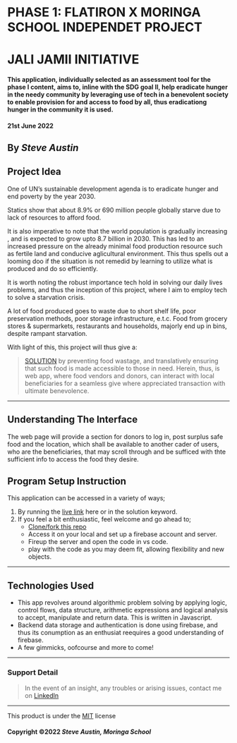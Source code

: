 # PHASE 1: FLATIRON X MORINGA SCHOOL INDEPENDET PROJECT
# JALI JAMII INITIATIVE
#### This application, individually selected as an assessment tool for the phase I content, aims to, inline with the SDG goal II, help eradicate hunger in the needy community by leveraging use of tech in a benevolent society to enable provision for and access to food by all, thus eradicationg hunger in the community it is used.

#### 21st June 2022

## By *Steve Austin*

## Project Idea
One of UN’s sustainable development agenda is to eradicate hunger and end poverty by the year 2030.

Statics show that about 8.9% or 690 million people globally starve due to lack of resources to afford food.

It is also imperative to note that the world population is gradually increasing , and is expected to grow upto 8.7 billion in 2030. This has led to an increased pressure on the already minimal food production resource such as fertile land and  conducive aglicultural environment. This thus spells out a looming doo if the situation is not remedid by learning to utilize what is produced and do so efficiently.

It is worth noting the robust importance tech hold in solving our daily lives problems, and thus the inception of this project, where I aim to employ tech to solve a starvation crisis. 

A lot of food produced goes to waste due to short shelf life, poor preservation methods, poor storage infrastructure, e.t.c.
Food from grocery stores & supermarkets, restaurants and households, majorly end up in bins, despite rampant starvation.

With light of this, this project will thus give a:

>[SOLUTION](...)
by preventing food wastage, and translatively ensuring that such food is made accessible to those in need.
Herein, thus, is web app, where food vendors and donors, can interact with local beneficiaries for a seamless give where appreciated transaction with ultimate benevolence.
---

## Understanding The Interface
 
The web page will provide a section for donors to log in, post surplus safe food and the location, which shall be available to another cader of users, who are the beneficiaries, that may scroll through and be sufficed with thte sufficient info to access the food they desire.

## Program Setup Instruction
This application can be accessed in a variety of ways;
1. By running the [live link]() here or in the solution keyword.
1. If you feel a bit enthusiastic, feel welcome and go ahead to;
    * [Clone/fork this repo](https://github.com/TheEmerald001/Jali-Jamii-initiative.git)
    * Access it on your local and set up a firebase account and server.
    * Fireup the server and open the code in vs code.
    * play with the code as you may deem fit, allowing flexibility and new objects.
---
## Technologies Used
* This app revolves around algorithmic problem solving by applying logic, control flows, data structure, arithmetic expressions and logical analysis to accept, manipulate and return data. This is written in Javascript.
* Backend data storage and authentication is done using firebase, and thus its conumption as an enthusiat reequires a good understanding of firebase.
* A few gimmicks, oofcourse and more to come!
---
### Support Detail
>In the event of an insight, any troubles or arising issues, contact me on [LinkedIn](https://www.linkedin.com/in/stephen-lukanu-953a3b188/?lipi=urn%3Ali%3Apage%3Ad_flagship3_feed%3BDujFMOv0RjWOnnaftd3I%2FA%3D%3D)
---

This product is under the [MIT](https://github.com/TheEmerald001/Jali-Jamii-initiative/blob/main/LICENSE) license

#### Copyright ©2022 *Steve Austin, Moringa School*
